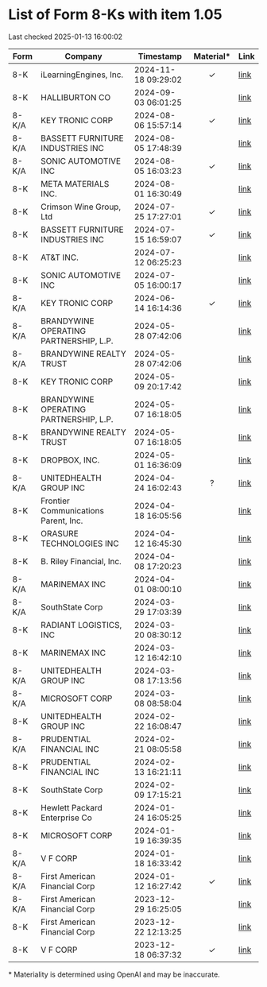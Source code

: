 # List of Form 8-Ks with item 1.05
Last checked 2025-01-13 16:00:02

|Form|Company|Timestamp|Material*|Link|
|---|---|---|:---:|---|
|8-K|iLearningEngines, Inc.|2024-11-18 09:29:02|✓|[link](https://www.sec.gov/Archives/edgar/data/1835972/000121390024099394/0001213900-24-099394-index.htm)|
|8-K|HALLIBURTON CO|2024-09-03 06:01:25||[link](https://www.sec.gov/Archives/edgar/data/45012/000004501224000052/0000045012-24-000052-index.htm)|
|8-K/A|KEY TRONIC CORP|2024-08-06 15:57:14|✓|[link](https://www.sec.gov/Archives/edgar/data/719733/000071973324000047/0000719733-24-000047-index.htm)|
|8-K/A|BASSETT FURNITURE INDUSTRIES INC|2024-08-05 17:48:39||[link](https://www.sec.gov/Archives/edgar/data/10329/000143774924024679/0001437749-24-024679-index.htm)|
|8-K/A|SONIC AUTOMOTIVE INC|2024-08-05 16:03:23|✓|[link](https://www.sec.gov/Archives/edgar/data/1043509/000104350924000063/0001043509-24-000063-index.htm)|
|8-K|META MATERIALS INC.|2024-08-01 16:30:49||[link](https://www.sec.gov/Archives/edgar/data/1431959/000095017024089345/0000950170-24-089345-index.htm)|
|8-K|Crimson Wine Group, Ltd|2024-07-25 17:27:01|✓|[link](https://www.sec.gov/Archives/edgar/data/1562151/000156215124000032/0001562151-24-000032-index.htm)|
|8-K|BASSETT FURNITURE INDUSTRIES INC|2024-07-15 16:59:07|✓|[link](https://www.sec.gov/Archives/edgar/data/10329/000143774924022743/0001437749-24-022743-index.htm)|
|8-K|AT&T INC.|2024-07-12 06:25:23||[link](https://www.sec.gov/Archives/edgar/data/732717/000073271724000046/0000732717-24-000046-index.htm)|
|8-K|SONIC AUTOMOTIVE INC|2024-07-05 16:00:17||[link](https://www.sec.gov/Archives/edgar/data/1043509/000104350924000060/0001043509-24-000060-index.htm)|
|8-K/A|KEY TRONIC CORP|2024-06-14 16:14:36|✓|[link](https://www.sec.gov/Archives/edgar/data/719733/000071973324000035/0000719733-24-000035-index.htm)|
|8-K/A|BRANDYWINE OPERATING PARTNERSHIP, L.P.|2024-05-28 07:42:06||[link](https://www.sec.gov/Archives/edgar/data/1060386/000119312524147625/0001193125-24-147625-index.htm)|
|8-K/A|BRANDYWINE REALTY TRUST|2024-05-28 07:42:06||[link](https://www.sec.gov/Archives/edgar/data/790816/000119312524147625/0001193125-24-147625-index.htm)|
|8-K|KEY TRONIC CORP|2024-05-09 20:17:42||[link](https://www.sec.gov/Archives/edgar/data/719733/000071973324000015/0000719733-24-000015-index.htm)|
|8-K|BRANDYWINE OPERATING PARTNERSHIP, L.P.|2024-05-07 16:18:05||[link](https://www.sec.gov/Archives/edgar/data/1060386/000119312524133132/0001193125-24-133132-index.htm)|
|8-K|BRANDYWINE REALTY TRUST|2024-05-07 16:18:05||[link](https://www.sec.gov/Archives/edgar/data/790816/000119312524133132/0001193125-24-133132-index.htm)|
|8-K|DROPBOX, INC.|2024-05-01 16:36:09||[link](https://www.sec.gov/Archives/edgar/data/1467623/000146762324000024/0001467623-24-000024-index.htm)|
|8-K/A|UNITEDHEALTH GROUP INC|2024-04-24 16:02:43|?|[link](https://www.sec.gov/Archives/edgar/data/731766/000073176624000150/0000731766-24-000150-index.htm)|
|8-K|Frontier Communications Parent, Inc.|2024-04-18 16:05:56||[link](https://www.sec.gov/Archives/edgar/data/20520/000119312524100764/0001193125-24-100764-index.htm)|
|8-K|ORASURE TECHNOLOGIES INC|2024-04-12 16:45:30||[link](https://www.sec.gov/Archives/edgar/data/1116463/000119312524094797/0001193125-24-094797-index.htm)|
|8-K|B. Riley Financial, Inc.|2024-04-08 17:20:23||[link](https://www.sec.gov/Archives/edgar/data/1464790/000121390024031252/0001213900-24-031252-index.htm)|
|8-K/A|MARINEMAX INC|2024-04-01 08:00:10||[link](https://www.sec.gov/Archives/edgar/data/1057060/000095017024038881/0000950170-24-038881-index.htm)|
|8-K/A|SouthState Corp|2024-03-29 17:03:39||[link](https://www.sec.gov/Archives/edgar/data/764038/000155837024004390/0001558370-24-004390-index.htm)|
|8-K|RADIANT LOGISTICS, INC|2024-03-20 08:30:12||[link](https://www.sec.gov/Archives/edgar/data/1171155/000095017024033954/0000950170-24-033954-index.htm)|
|8-K|MARINEMAX INC|2024-03-12 16:42:10||[link](https://www.sec.gov/Archives/edgar/data/1057060/000095017024030041/0000950170-24-030041-index.htm)|
|8-K/A|UNITEDHEALTH GROUP INC|2024-03-08 17:13:56||[link](https://www.sec.gov/Archives/edgar/data/731766/000073176624000085/0000731766-24-000085-index.htm)|
|8-K/A|MICROSOFT CORP|2024-03-08 08:58:04||[link](https://www.sec.gov/Archives/edgar/data/789019/000119312524062997/0001193125-24-062997-index.htm)|
|8-K|UNITEDHEALTH GROUP INC|2024-02-22 16:08:47||[link](https://www.sec.gov/Archives/edgar/data/731766/000073176624000045/0000731766-24-000045-index.htm)|
|8-K/A|PRUDENTIAL FINANCIAL INC|2024-02-21 08:05:58||[link](https://www.sec.gov/Archives/edgar/data/1137774/000119312524040749/0001193125-24-040749-index.htm)|
|8-K|PRUDENTIAL FINANCIAL INC|2024-02-13 16:21:11||[link](https://www.sec.gov/Archives/edgar/data/1137774/000119312524033753/0001193125-24-033753-index.htm)|
|8-K|SouthState Corp|2024-02-09 17:15:21||[link](https://www.sec.gov/Archives/edgar/data/764038/000095010324002017/0000950103-24-002017-index.htm)|
|8-K|Hewlett Packard Enterprise Co|2024-01-24 16:05:25||[link](https://www.sec.gov/Archives/edgar/data/1645590/000164559024000009/0001645590-24-000009-index.htm)|
|8-K|MICROSOFT CORP|2024-01-19 16:39:35||[link](https://www.sec.gov/Archives/edgar/data/789019/000119312524011295/0001193125-24-011295-index.htm)|
|8-K/A|V F CORP|2024-01-18 16:33:42||[link](https://www.sec.gov/Archives/edgar/data/103379/000119312524010243/0001193125-24-010243-index.htm)|
|8-K/A|First American Financial Corp|2024-01-12 16:27:42|✓|[link](https://www.sec.gov/Archives/edgar/data/1472787/000095017024004247/0000950170-24-004247-index.htm)|
|8-K/A|First American Financial Corp|2023-12-29 16:25:05||[link](https://www.sec.gov/Archives/edgar/data/1472787/000095017023073848/0000950170-23-073848-index.htm)|
|8-K|First American Financial Corp|2023-12-22 12:13:25||[link](https://www.sec.gov/Archives/edgar/data/1472787/000095017023072513/0000950170-23-072513-index.htm)|
|8-K|V F CORP|2023-12-18 06:37:32|✓|[link](https://www.sec.gov/Archives/edgar/data/103379/000095012323011228/0000950123-23-011228-index.htm)|

\* Materiality is determined using OpenAI and may be inaccurate.
